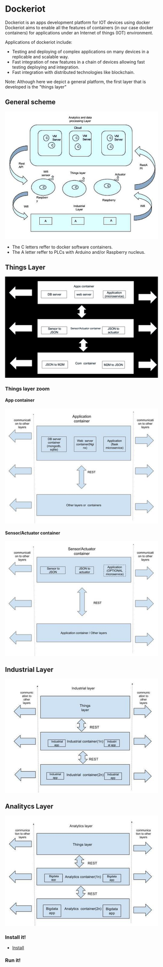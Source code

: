 # Dockeriot

Dockeriot is an apps development platform for IOT devices using docker
Dockeriot aims to enable all the features of containers (in our case docker containers) for applications
under an Internet of things (IOT) environment. 

Applications of dockeriot include: 
* Testing and deploying of complex applications on many devices in a replicable and scalable way. 
* Fast integration of new features in a chain of devices allowing fast testing deploying and integration.
* Fast integration with distributed technologies like blockchain.

Note: Although here we depict a general platform, the first layer that is developed is the "things layer"

## General scheme

<img src="./IOtplatform3(1).jpg">

* The C letters reffer to docker software containers.
* The A letter reffer to PLCs with Arduino and/or Raspberry nucleus.

## Things Layer
<img src="./Things layer(2).jpg "> 

### Things layer zoom
#### App container
<img src="./App container(1).jpg ">

#### Sensor/Actuator container
<img src="./Sensor_ActuatorContainer2(1).jpg ">

## Industrial Layer
<img src="./Industrial layer2(1).jpg ">

## Analitycs Layer
<img src="./Analitics layer2(1).jpg ">

### Install it!
* [Install](dockeriot/installation.md)

### Run it!



